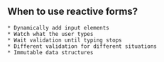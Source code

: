 ## When to use reactive forms?

	* Dynamically add input elements
	* Watch what the user types
	* Wait validation until typing stops
	* Different validation for different situations
	* Immutable data structures

